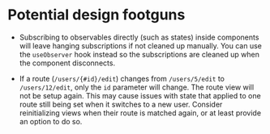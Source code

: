 # Potential design footguns

- Subscribing to observables directly (such as states) inside components will leave hanging subscriptions if not cleaned up manually. You can use the `useObserver` hook instead so the subscriptions are cleaned up when the component disconnects.

- If a route (`/users/{#id}/edit`) changes from `/users/5/edit` to `/users/12/edit`, only the `id` parameter will change. The route view will not be setup again. This may cause issues with state that applied to one route still being set when it switches to a new user. Consider reinitializing views when their route is matched again, or at least provide an option to do so.
